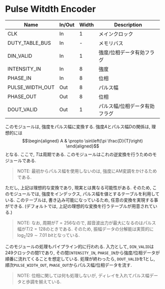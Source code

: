 # Pulse Witdth Encoder

| Name                         | In/Out | Width | Description                                        | 
| ---------------------------- | ------ | ----- | -------------------------------------------------- | 
| CLK                          | In     | 1     | メインクロック                                     | 
| DUTY_TABLE_BUS               | In     | -     | メモリバス                                         | 
| DIN_VALID                    | In     | 1     | 強度/位相データ有効フラグ                          | 
| INTENSITY_IN                 | In     | 8     | 強度                                               | 
| PHASE_IN                     | In     | 8     | 位相                                               | 
| PULSE_WIDTH_OUT              | Out    | 8     | パルス幅                                           | 
| PHASE_OUT                    | Out    | 8     | 位相                                               | 
| DOUT_VALID                   | Out    | 1     | パルス幅/位相データ有効フラグ                      | 

このモジュールは, 強度をパルス幅に変換する.
強度$A$とパルス幅$D$の関係は, 理想的には
$$\begin{aligned}
  A    & \propto \sin\left(\pi \frac{D}{T}\right)
\end{aligned}$$
となる. ここで, $T$は周期である.
このモジュールはこれの逆変換を行うためのモジュールである.

> NOTE: 最初からパルス幅を使用しないのは, 強度にAM変調をかけるためである.

ただし, 上記は理想的な変換であり, 現実とは異なる可能性がある.
そのため, このモジュールでは, 強度をインデックス, パルス幅を値とするテーブルを利用している. 
このテーブルは, 書き込み可能になっているため, 任意の変換を実現する事ができる.
(デフォルトでは, 上記の理想的な変換を行うテーブルが用意されている.)

> NOTE: なお, 周期が$T=256$なので, 超音波出力が最大になるのはパルス幅が$T/2=128$のときである.
> そのため, 振幅データの分解能は実質的に$\mathrm{log}_2 129 \sim \SI{7.01}{bit}$となっている.

このモジュールの処理もパイプライン的に行われる.
入力として, `DIN_VALID`は249クロックの間1であり, その間`INTENSITY_IN`, `PHASE_IN`から強度/位相データが順番に流れてくることを想定している.
処理が終わったら, `DOUT_VALID`を1とし, 順次`PULSE_WIDTH_OUT`, `PHASE_OUT`からパルス幅/位相データを流す.

> NOTE: 位相に関しては何も処理しないが, ディレイを入れてパルス幅データと歩調を揃えている.
